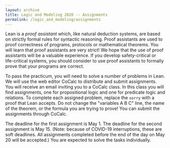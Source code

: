```yaml
---
layout: archive
title: Logic and Modeling 2020 -- Assignments
permalink: /logic_and_modeling/assignments
---
```


Lean is a *proof assistant* which, like natural deduction systems, 
are based on strictly formal rules for syntactic reasoning. 
Proof assistants are used to proof correctness of programs, protocols or mathematical theorems. 
You will learn that proof assistants are very strict! 
We hope that the use of proof assistants will be a valuable experience.
If you develop safety-critical or life-critical systems, 
you should consider to use proof assistants to formally prove 
that your programs are correct.

To pass the practicum, you will need to solve a number of problems in Lean. 
We will use the web editor CoCalc to distribute and submit assignments. 
You will receive an email inviting you to a CoCalc class. 
In this class you will find assignments, 
one for propositional logic and one for predicate logic and relations.
To complete each assigned problem, 
replace the `sorry` with a proof that Lean accepts. 
Do not change the "variables A B C" line, the name of the theorem, 
or the formula you are trying to prove! 
You can submit the assignments through CoCalc.

The deadline for the first assignment is May 1.
The deadline for the second assignment is May 15.
(Note: because of COVID-19 interruptions, these are soft deadlines. 
All assignments completed before the end of the day on May 20 will be accepted.)
You are expected to solve the tasks individually.
